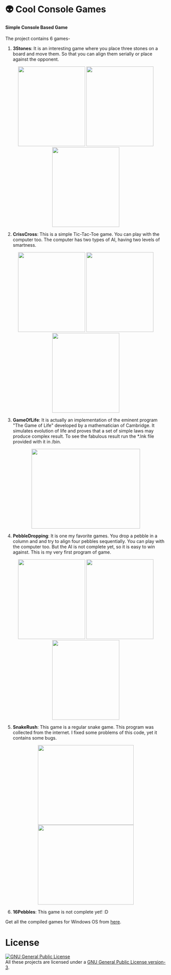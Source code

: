 # :alien: Cool Console Games
#### Simple Console Based Game

The project contains 6 games-

1. **3Stones**: It is an interesting game where you place three stones on a board and move them. So that you can align them serially or place against the opponent.

  <div align="center">
  <img src="https://cloud.githubusercontent.com/assets/5456665/12574293/ce1bc424-c42c-11e5-90af-69f4412b03c0.png" height="250" width="210" >
  <img src="https://cloud.githubusercontent.com/assets/5456665/12574297/d57ed756-c42c-11e5-9ec8-975d6c0813e2.png" height="250" width="210" >
  <img src="https://cloud.githubusercontent.com/assets/5456665/12574300/d8a61cf0-c42c-11e5-95dc-233a27e1b74b.png" height="250" width="210" >
  </div>


2. **CrissCross**: This is a simple Tic-Tac-Toe game. You can play with the computer too. The computer has two types of AI, having two levels of smartness.

  <div align="center">
  <img src="https://cloud.githubusercontent.com/assets/5456665/12574937/7c6a9f6e-c432-11e5-9161-38d6fd05d6c3.png" height="250" width="210" >
  <img src="https://cloud.githubusercontent.com/assets/5456665/12574939/7c71073c-c432-11e5-8d5a-5b717f04e9c9.png" height="250" width="210" >
  <img src="https://cloud.githubusercontent.com/assets/5456665/12574938/7c6c5ae8-c432-11e5-94b6-1b5a8a9c60c7.png" height="250" width="210" >
  </div>


3. **GameOfLife**: It is actually an implementation of the eminent program "The Game of Life" developed by a mathematician of Cambridge. It simulates evolution of life and proves that a set of simple laws may produce complex result. To see the fabulous result run the *.lnk file provided with it in /bin.

  <div align="center">
  <img src="https://cloud.githubusercontent.com/assets/5456665/12575093/f70304b8-c433-11e5-98f4-25d282b4d20b.png" height="250" width="340" >
  </div>


4. **PebbleDropping**: It is one my favorite games. You drop a pebble in a column and and try to align four pebbles sequentially. You can play with the computer too. But the AI is not complete yet, so it is easy to win against. This is my very first program of game.

  <div align="center">
  <img src="https://cloud.githubusercontent.com/assets/5456665/12575781/8121b450-c439-11e5-9151-dacfe5b8eaba.png" height="250" width="210" >
  <img src="https://cloud.githubusercontent.com/assets/5456665/12575782/8122cfc0-c439-11e5-9433-0f6c0c369f39.png" height="250" width="210" >
  <img src="https://cloud.githubusercontent.com/assets/5456665/12575780/811eea04-c439-11e5-9a64-ee7e69049f12.png" height="250" width="210" >
  </div>


5. **SnakeRush**: This game is a regular snake game. This program was collected from the internet. I fixed some problems of this code, yet it contains some bugs.

  <div align="center">
  <img src="https://cloud.githubusercontent.com/assets/5456665/12575809/b2109ce8-c439-11e5-8120-2055517ac12b.png" height="250" width="300" >
  <img src="https://cloud.githubusercontent.com/assets/5456665/12575808/b20eedee-c439-11e5-912a-ef39b9fc0de5.png" height="250" width="300" >
  </div>


6. **16Pebbles**: This game is not complete yet! :D

Get all the compiled games for Windows OS from [here](https://minhaskamal.github.io/DownGit/#/home?url=https://github.com/MinhasKamal/CoolConsoleGames/tree/master/bin).

# License
<a rel="license" href="http://www.gnu.org/licenses/gpl.html"><img alt="GNU General Public License" style="border-width:0" src="http://www.gnu.org/graphics/gplv3-88x31.png" /></a><br/>All these projects are licensed under a <a rel="license" href="http://www.gnu.org/licenses/gpl.html">GNU General Public License version-3</a>.

